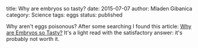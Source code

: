 title: Why are embryos so tasty?
date: 2015-07-07
author: Mladen Gibanica
category: Science
tags: eggs
status: published

Why aren't eggs poisonous? After some searching I found this article: <a title="Source" href="http://www.jstor.org/stable/2459588" target="_blank">Why are Embryos so Tasty?</a> It's a light read with the satisfactory answer: it's probably not worth it.
